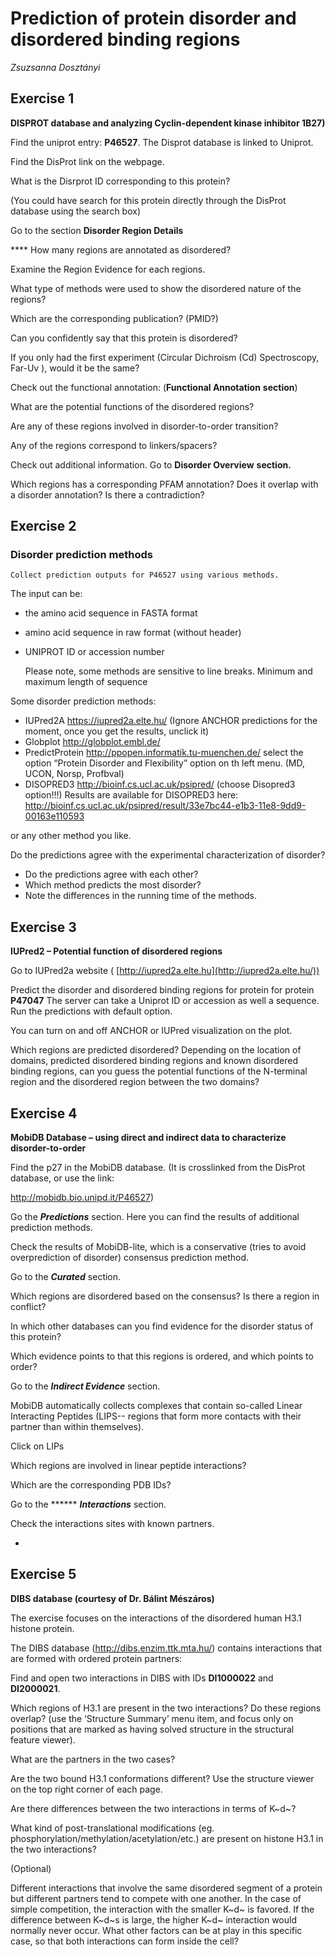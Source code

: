 Prediction of protein disorder and disordered binding regions 
=============================================================

*Zsuzsanna Dosztányi*

Exercise 1 
----------

**DISPROT database and analyzing Cyclin-dependent kinase inhibitor 1B27)** 

Find the uniprot entry: **P46527**. The Disprot database is linked to
Uniprot.

Find the DisProt link on the webpage.

What is the Disrprot ID corresponding to this protein?

(You could have search for this protein directly through the DisProt
database using the search box)

Go to the section **Disorder Region Details**

 **** How many regions are annotated as disordered?

Examine the Region Evidence for each regions.

What type of methods were used to show the disordered nature of the
regions?

Which are the corresponding publication? (PMID?)

Can you confidently say that this protein is disordered?

If you only had the first experiment (Circular Dichroism (Cd)
Spectroscopy, Far-Uv ), would it be the same?

Check out the functional annotation: (**Functional Annotation**
**section**)

What are the potential functions of the disordered regions?

Are any of these regions involved in disorder-to-order transition?

Any of the regions correspond to linkers/spacers?

Check out additional information. Go to **Disorder Overview**
**section.**

Which regions has a corresponding PFAM annotation? Does it overlap with
a disorder annotation? Is there a contradiction?


Exercise 2 
---------------

### Disorder prediction methods 


    Collect prediction outputs for P46527 using various methods.

The input can be:

 - the amino acid sequence in FASTA format
 - amino acid sequence in raw format (without header)
 - UNIPROT ID or accession number

    Please note, some methods are sensitive to line breaks. Minimum and maximum length of sequence

Some disorder prediction methods:

 - IUPred2A https://iupred2a.elte.hu/
    (Ignore ANCHOR predictions for the moment, once you get the results, unclick it)
 - Globplot http://globplot.embl.de/
 - PredictProtein http://ppopen.informatik.tu-muenchen.de/
    select the option “Protein Disorder and Flexibility” option on th left menu. (MD, UCON, Norsp, Profbval)
 - DISOPRED3 http://bioinf.cs.ucl.ac.uk/psipred/ (choose Disopred3 option!!!)
    Results are available for DISOPRED3 here:
    http://bioinf.cs.ucl.ac.uk/psipred/result/33e7bc44-e1b3-11e8-9dd9-00163e110593

or any other method you like.

Do the predictions agree with the experimental characterization of disorder?

- Do the predictions agree with each other?
- Which method predicts the most disorder?
- Note the differences in the running time of the methods.


Exercise 3 
----------

**IUPred2 – Potential function of disordered regions**

Go to IUPred2a website (
[http://iupred2a.elte.hu](http://iupred2a.elte.hu/))

Predict the disorder and disordered binding regions for protein for
protein **P47047** The
server can take a Uniprot ID or accession as well a sequence. Run the
predictions with default option.

You can turn on and off ANCHOR or IUPred visualization on the plot.

Which regions are predicted disordered? Depending on the location of
domains, predicted disordered binding regions and known disordered
binding regions, can you guess the potential functions of the N-terminal
region and the disordered region between the two domains?


Exercise 4 
----------

**MobiDB Database – using direct and indirect data to characterize
disorder-to-order**

Find the p27 in the MobiDB database. (It is crosslinked from the DisProt
database, or use the link:

http://mobidb.bio.unipd.it/P46527)

Go the ***Predictions*** section. Here you can find the results of
additional prediction methods.

Check the results of MobiDB-lite, which is a conservative (tries to
avoid overprediction of disorder) consensus prediction method.

Go to the ***Curated*** section.

Which regions are disordered based on the consensus? Is there a region
in conflict?

In which other databases can you find evidence for the disorder status
of this protein?

Which evidence points to that this regions is ordered, and which points
to order?

Go to the ***Indirect Evidence*** section.

MobiDB automatically collects complexes that contain so-called Linear
Interacting Peptides (LIPS-- regions that form more contacts with their
partner than within themselves).

Click on LIPs

Which regions are involved in linear peptide interactions?

Which are the corresponding PDB IDs?

Go to the ****** ***Interactions*** section.

Check the interactions sites with known partners.

-

Exercise 5 
----------

**DIBS database (courtesy of Dr. Bálint Mészáros)**

The exercise focuses on the interactions of the disordered human H3.1
histone protein.

The DIBS database (<http://dibs.enzim.ttk.mta.hu/>) contains
interactions that are formed with ordered protein partners:

Find and open two interactions in DIBS with IDs **DI1000022** and
**DI2000021**.

Which regions of H3.1 are present in the two interactions? Do these
regions overlap? (use the ‘Structure Summary’ menu item, and focus only
on positions that are marked as having solved structure in the
structural feature viewer).

What are the partners in the two cases?

Are the two bound H3.1 conformations different? Use the structure viewer
on the top right corner of each page.

Are there differences between the two interactions in terms of K~d~?

What kind of post-translational modifications (eg.
phosphorylation/methylation/acetylation/etc.) are present on histone
H3.1 in the two interactions?

(Optional)

Different interactions that involve the same disordered segment of a
protein but different partners tend to compete with one another. In the
case of simple competition, the interaction with the smaller K~d~ is
favored. If the difference between K~d~s is large, the higher K~d~
interaction would normally never occur. What other factors can be at
play in this specific case, so that both interactions can form inside
the cell?
